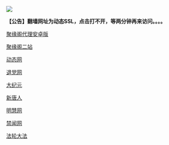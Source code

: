 
![](https://raw.githubusercontent.com/hao369/a/master/j.jpg)

**【公告】翻墙网址为动态SSL，点击打不开，等两分钟再来访问。。。。**

 [聚缘阁代理安卓版](https://github.com/hao369/a/raw/master/j8.apk)


[聚缘阁二站](http://qw12.dwvj5.cf/j2)


 [动态网](http://qw12.dwvj5.cf/)

[退党网](http://qw12.dwvj5.cf/?id=8)

[大纪元](http://qw12.dwvj5.cf/?id=7)

[新唐人](http://qw12.dwvj5.cf/?id=5)

[明慧网](http://qw12.dwvj5.cf/?id=3)

[禁闻网](http://qw12.dwvj5.cf/?id=16)

[法轮大法](http://qw12.dwvj5.cf/?id=15)